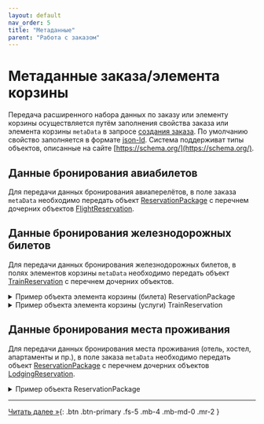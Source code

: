 ```yaml
---
layout: default
nav_order: 5
title: "Метаданные"
parent: "Работа с заказом"
---
```


# Метаданные заказа/элемента корзины

Передача расширенного набора данных по заказу или элементу корзины осуществляется путём заполнения свойства заказа или элемента
корзины `metaData` в запросе [создания заказа](/docs/order/create/). По умолчанию свойство заполняется в
формате [json-ld](https://json-ld.org/). Система поддерживат типы объектов, описанные на сайте [https://schema.org/](https://schema.org/).

## Данные бронирования авиабилетов

Для передачи данных бронирования авиаперелётов, в поле заказа `metaData`
необходимо передать объект [ReservationPackage](https://schema.org/ReservationPackage) с перечнем
дочерних объектов [FlightReservation](https://schema.org/FlightReservation).


## Данные бронирования железнодорожных билетов

Для передачи данных бронирования железнодорожных билетов, в полях элементов корзины `metaData`
необходимо передать объект [TrainReservation](https://schema.org/TrainReservation) с перечнем
дочерних объектов.

<details>
  <summary>Пример объекта элемента корзины (билета) ReservationPackage</summary>
<section markdown="1">
``` json
{
  "@type": "TrainReservation",
  "bookingTime": "2021-05-15T12:22:01",
  "reservationId": "74345932763286",
  "reservationStatus": "https://schema.org/ReservationConfirmed",
  "reservationFor": {
    "@type": "TrainTrip",
    "departureStation": {
      "@type": "TrainStation",
      "name": "Moscow Kievskyi"
    },
    "departureTime": "2021-06-04T10:30:00+01:00",
    "arrivalStation": {
      "@type": "TrainStation",
      "name": "St. Petersburg Central"
    },
    "arrivalTime": "2021-06-04T03:10:00+01:00",
    "trainNumber": "425*СА"
  },
  "underName": {
    "@type": "Person",
    "name": "Иванов Сергей Иванович"
  },
  "provider": {
    "@type": "Organization",
    "name": "Sapsan",
    "taxID": "2323232323"
  },
  "reservedItem": {
    "@type": "trainTicket",
    "underName": "Иванов С.И.",
    "gender": "male",
    "nationality": "RUS",
    "idDocumentNumber": "***** 3456",
    "idDocumentDate": "2015-01-01",
    "seat": "038",
    "coachNumber": "04",
    "coachType": "Плацкартный",
    "serviceClass": "3Э",
    "ticketNumber": "74363372056286",
    "ticketStatus": "Оформлен",
    "ticketIssueTime": "2021-05-15T12:30:21+01:00",
    "fareBase": 57.00,
    "fareReservation": 66.40,
    "vatValue": [{
        "vatCode": "RUS_VAT0",
        "totalVatAmount": 0.00
    },
    {
        "vatCode": "RUS_VAT20",
        "totalVatAmount": 10.00
    }],
    "paymentType": "Безналичный расчёт"
  }
}
```
</section>
</details>

<details>
  <summary>Пример объекта элемента корзины (услуги) TrainReservation</summary>
<section markdown="1">
``` json
{
  "@type": "TrainReservation",
  "bookingTime": "2021-05-15T12:22:01",
  "reservationId": "74345932763286",
  "reservationStatus": "https://schema.org/ReservationConfirmed",
  "reservationFor": {
    "@type": "TrainTrip",
    "departureStation": {
      "@type": "TrainStation",
      "name": "Moscow Kievskyi"
    },
    "departureTime": "2021-06-04T10:30:00+01:00",
    "arrivalStation": {
      "@type": "TrainStation",
      "name": "St. Petersburg Central"
    },
    "arrivalTime": "2021-06-04T03:10:00+01:00",
    "trainNumber": "425*СА"
  },
  "underName": {
    "@type": "Person",
    "name": "Иванов Сергей Иванович"
  },
  "provider": {
    "@type": "Organization",
    "name": "Sapsan",
    "taxID": "2323232323"
  },
  "reservedItem": {
    "@type": "baggageCheck",
    "underName": "Иванов С.И.",
    "idDocumentNumber": "***** 3456",
    "idDocumentDate": "2015-01-01",
    "ticketNumber": "44363452345662",
    "declaredName": "Велосипед",
    "declaredValue": 100.00,
    "note": "Малогабаритный багаж в специализированном купе",
    "fare": 57.00,
    "valueFee": 66.40,
    "vatValue": [{
        "vatCode": "RUS_VAT0",
        "totalVatAmount": 0.00
    },
    {
        "vatCode": "RUS_VAT20",
        "totalVatAmount": 10.00
    }],
    "paymentType": "Безналичный расчёт"
  }
}
```
</section>
</details>



## Данные бронирования места проживания

Для передачи данных бронирования места проживания (отель, хостел, апартаменты и пр.), в поле заказа `metaData`
необходимо передать объект [ReservationPackage](https://schema.org/ReservationPackage) с перечнем
дочерних объектов [LodgingReservation](https://schema.org/LodgingReservation).

<details>
  <summary>Пример объекта ReservationPackage</summary>
<section markdown="1">
``` json
{
  "@type": "ReservationPackage",
  "subReservation": [
  {
    "@type": "LodgingReservation",
    "reservationId": "YQVM18",
    "reservationStatus": "https://schema.org/ReservationConfirmed",
    "underName": {
      "@type": "Person",
      "name": "Андрей Макаров"
    },
    "reservationFor": {
      "@type": "LodgingBusiness",
      "name": "Гранд Отель Европа",
      "address": {
        "@type": "PostalAddress",
        "streetAddress": "ул. Михайловская, д. 1/7",
        "addressLocality": "Санкт-Петербург",
        "addressRegion": "Санкт-Петербург",
        "postalCode": "191186",
        "addressCountry": "ru"
      },
      "telephone": "+7 (812) 329-6000"
    },
    "checkinTime": "2021-02-21T16:00:00-08:00",
    "checkoutTime": "2021-02-23T11:00:00-08:00"
  }]
}
```
</section>
</details>

---

[Читать далее &raquo;](/docs/refund){: .btn .btn-primary .fs-5 .mb-4 .mb-md-0 .mr-2 }
